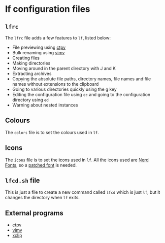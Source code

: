 # lf configuration files

## `lfrc`
The `lfrc` file adds a few features to `lf`, listed below:

* File previewing using [ctpv](https://github.com/NikitaIvanovV/ctpv)
* Bulk renaming using [vimv](https://github.com/dmulholl/vimv)
* Creating files
* Making directories
* Moving around in the parent directory with J and K
* Extracting archives
* Copying the absolute file paths, directory names, file names and file names without extensions to the clipboard
* Going to various directories quickly using the g key
* Editing the configuration file using `ec` and going to the configuration directory using `ed`
* Warning about nested instances

## Colours
The `colors` file is to set the colours used in `lf`.

## Icons
The `icons` file is to set the icons used in `lf`.
All the icons used are [Nerd Fonts](https://github.com/ryanoasis/nerd-fonts),
so a [patched font](https://www.nerdfonts.com/font-downloads) is needed.

## `lfcd.sh` file
This is just a file to create a new command called `lfcd` which is just `lf`,
but it changes the directory when `lf` exits.

## External programs
* [ctpv](https://github.com/NikitaIvanovV/ctpv)
* [vimv](https://github.com/dmulholl/vimv)
* [xclip](https://github.com/astrand/xclip)
